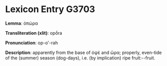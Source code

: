 # Lexicon Entry G3703

**Lemma**: ὀπώρα

**Transliteration (xlit)**: opṓra

**Pronunciation**: op-o'-rah

**Description**:
apparently from the base of ὀψέ and ὥρα; properly, even-tide of the (summer) season (dog-days), i.e. (by implication) ripe fruit:--fruit.
